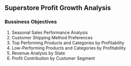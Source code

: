 ## Superstore Profit Growth Analysis 

### Bussiness Objectives 
1. Seasonal Sales Performance Analysis
2. Customer Shipping Method Preferences
3. Top Performing Products and Categories by Profitability
4. Low-Performing Products and Categories by Profitability
5. Revenue Analysis by State
6. Profit Contribution by Customer Segment
